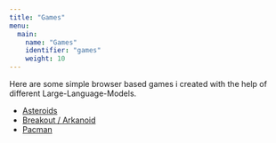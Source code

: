 ```yaml
---
title: "Games"
menu:
  main:
    name: "Games"
    identifier: "games"
    weight: 10
---
```

Here are some simple browser based games i created with the help of different Large-Language-Models.

- [Asteroids](/games/asteroids/)
- [Breakout / Arkanoid](/games/breakout/)
- [Pacman](/games/pacman/)
